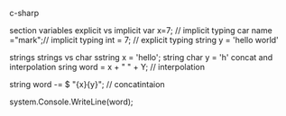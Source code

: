 c-sharp




section variables 
explicit vs implicit
var x=7; // implicit typing 
car name ="mark";// implicit typing
int = 7; // explicit typing 
string y = 'hello world'



strings 
strings vs char 
sstring x = 'hello'; string
char y = 'h'
concat and interpolation
 sring word = x + " " + Y; // interpolation 

 string word -= $ "{x}{y}"; // concatintaion 

 system.Console.WriteLine(word);
